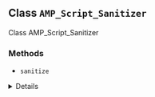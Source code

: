 ## Class `AMP_Script_Sanitizer`

Class AMP_Script_Sanitizer

### Methods
* `sanitize`

<details>

```php
public sanitize()
```

Sanitize noscript elements.

Eventually this should also handle script elements, if there is a known AMP equivalent. If nothing is done with script elements, the validating sanitizer will deal with them ultimately.


</details>
